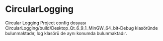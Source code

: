 # CircularLogging
Circular Logging Project
config dosyası CircularLogging/build/Desktop_Qt_6_9_1_MinGW_64_bit-Debug klasöründe bulunmaktadır, log klasörü de aynı konumda bulunmaktadır.
